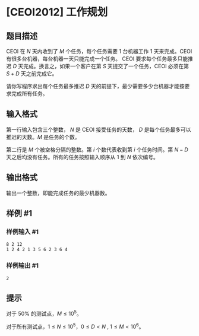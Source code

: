 # [CEOI2012] 工作规划

## 题目描述

CEOI 在 $N$ 天内收到了 $M$ 个任务，每个任务需要 $1$ 台机器工作 $1$ 天来完成。CEOI 有很多台机器，每台机器一天只能完成一个任务。 CEOI 要求每个任务最多只能推迟 $D$ 天完成。换言之，如果一个客户在第 $S$ 天提交了一个任务，CEOI 必须在第 $S+D$ 天之前完成它。

请你写程序求出每个任务最多推迟 $D$ 天的前提下，最少需要多少台机器才能按要求完成所有任务。

## 输入格式

第一行输入包含三个整数， $N$ 是 CEOI 接受任务的天数， $D$ 是每个任务最多可以推迟的天数。$M$ 是任务的个数。

第二行是 $M$ 个被空格分隔的整数。第 $i$ 个数代表收到第 $i$ 个任务时间。第 $N-D$ 天之后均没有任务。所有的任务按照输入顺序从 $1$ 到 $N$ 依次编号。

## 输出格式

输出一个整数，即能完成任务的最少机器数。

## 样例 #1

### 样例输入 #1
```
8 2 12 
1 2 4 2 1 3 5 6 2 3 6 4
```

### 样例输出 #1

```
2
```

## 提示

对于 $50\%$ 的测试点，$M \le 10^5$。

对于所有测试点，$1 \le N \le {10}^5$，$0 \le D < N$ , $1 \le M< 10^6$。
